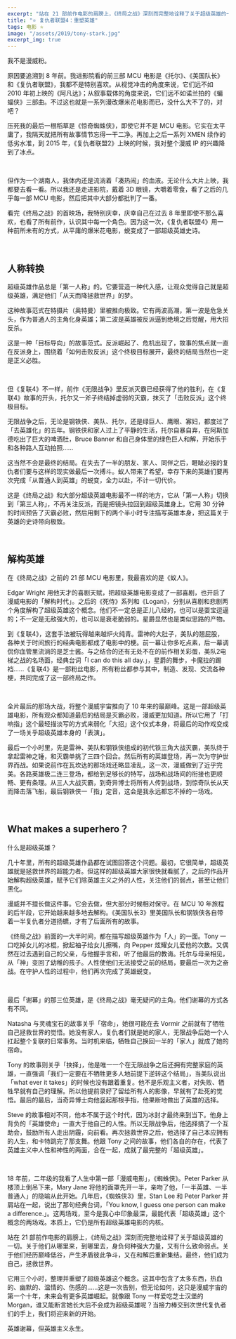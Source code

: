 ```yaml
---
excerpt: "站在 21 部前作电影的肩膀上，《终局之战》深刻而完整地诠释了关于超级英雄的一切。关于他们从哪里来，到哪里去，身负何种强大力量，又有什么致命弱点。关于他们经历巅峰低谷，产生矛盾彼此争斗，又在和解后重新集结。最终，他们成为自己，拯救世界。"
title: "⭐️ 复仇者联盟4：重塑英雄"
tags: 电影 ⭐️
image: "/assets/2019/tony-stark.jpg"
excerpt_img: true
---
```


我不是漫威粉。

原因要追溯到 8 年前。我进影院看的前三部 MCU 电影是《托尔》、《美国队长》和《复仇者联盟》，我都不是特别喜欢。从视觉冲击的角度来说，它们远不如 2010 年初上映的《阿凡达》；从叙事载体的角度来说，它们远不如诺兰拍的《蝙蝠侠》三部曲。不过这也就是一系列漫改爆米花电影而已，没什么大不了的，对吧？

压死我的最后一根稻草是《惊奇蜘蛛侠》，即使它并不是 MCU 电影。它实在太平庸了，我隔天就把所有故事情节忘得一干二净。再加上之后一系列 XMEN 续作的低劣水准，到 2015 年，《复仇者联盟2》上映的时候，我对整个漫威 IP 的兴趣降到了冰点。

<br>

但作为一个湖南人，我体内还是流淌着「凑热闹」的血液。无论什么大片上映，我都要去看一看。所以我还是走进影院，戴着 3D 眼镜，大嚼着零食，看了之后的几乎每一部 MCU 电影，然后把其中大部分都批判了一番。

看完《终局之战》的首映场，我特别庆幸，庆幸自己在过去 8 年里即使不那么喜欢，也看了所有前作，认识其中每一个角色。因为这一次，《复仇者联盟4》用一种前所未有的方式，从平庸的爆米花电影，蜕变成了一部超级英雄史诗。

<br>

## 人称转换
超级英雄作品总是「第一人称」的。它要营造一种代入感，让观众觉得自己就是超级英雄，满足他们「从天而降拯救世界」的梦。

这种故事范式在特摄片（奥特曼）里被推向极致。它有两波高潮，第一波是危急关头，作为普通人的主角化身英雄；第二波是英雄被反派逼到绝境之后觉醒，用大招反杀。

这是一种「目标导向」的故事范式。反派崛起了、危机出现了，故事的焦点就一直在反派身上，围绕着「如何击败反派」这个终极目标展开，最终的结局当然也一定是正义必胜。

<br>

但《复联4》不一样，前作《无限战争》里反派灭霸已经获得了他的胜利，在《复联4》故事的开头，托尔又一斧子终结掉虚弱的灭霸，抹灭了「击败反派」这个终极目标。

无限战争之后，无论是钢铁侠、美队、托尔，还是绿巨人、鹰眼、寡妇，都度过了「去英雄化」的五年。钢铁侠和家人过上了平静的生活，托尔自暴自弃，在阿斯加德吃出了巨大的啤酒肚，Bruce Banner 和自己身体里的绿色巨人和解，开始乐于和各种路人互动拍照……

这当然不会是最终的结局。在失去了一半的朋友、家人、同伴之后，睚眦必报的复仇者们要与这样的现实做最后一次搏斗。蚁人带来了希望，幸存下来的英雄们要再次完成「从普通人到英雄」的蜕变，全力以赴，不计一切代价。

这是《终局之战》和大部分超级英雄电影最不一样的地方，它从「第一人称」切换到「第三人称」，不再关注反派，而是把镜头拉回到超级英雄身上。它用 30 分钟的时间预告了灭霸必败，然后用剩下的两个半小时专注描写英雄本身，把这篇关于英雄的史诗带向极致。

<br>

## 解构英雄
在《终局之战》之前的 21 部 MCU 电影里，我最喜欢的是《蚁人》。

Edgar Wright 用他天才的喜剧天赋，把超级英雄电影变成了一部喜剧，也开启了漫威电影的「解构时代」。之后的《死侍》系列和《Logan》，分别从喜剧和悲剧两个角度解构了超级英雄这个概念。他们不一定总是正儿八经的，也可以是耍宝逗逼的；不一定是无敌强大的，也可以是衰老脆弱的。星爵显然也是类似思路的产物。

到《复联4》，这套手法被玩得越来越炉火纯青。雷神的大肚子，美队的翘屁股，各种关于时间旅行的经典电影都成了电影中的梗。前一幕让你多吃点素，后一幕调侃你血管里流淌的是芝士酱。与之结合的还有无处不在的前作相关彩蛋，美队2电梯之战的名场面，经典台词「I can do this all day.」，星爵的舞步，卡魔拉的踢裆……《复联4》是一部粉丝电影，所有粉丝都参与其中，制造、发现、交流各种梗，共同完成了这一部终局之作。

<br>

全片最后的那场大战，将整个漫威宇宙推向了 10 年来的最巅峰。这是一部超级英雄电影，所有观众都知道最后的结局是灭霸必败，漫威更加知道。所以它用了「打响指」这个最轻描淡写的方式来弱化「大招」这个仪式本身，将最后的动作戏变成了一场关乎超级英雄本身的「表演」。

最后一个小时里，先是雷神、美队和钢铁侠组成的初代铁三角大战灭霸，美队终于拿起雷神之锤，和灭霸单挑了三四个回合。然后所有的英雄登场，再一次为守护世界而战。如果说前作在瓦坎达的那场戏还略显凌乱，这一次，漫威做到了近乎完美。各路英雄极二连三登场，都给到足够长的特写，战场和战场间的衔接也更顺畅、更有条理。从三人大战灭霸，到奇异博士将所有人传到战场，到惊奇队长从天而降击落飞船，最后钢铁侠一「指」定音，这会是我永远都忘不掉的一场戏。

<br>

## What makes a superhero？
什么是超级英雄？

几十年里，所有的超级英雄作品都在试图回答这个问题。最初，它很简单，超级英雄就是拯救世界的超能力者。但这样的超级英雄大家很快就看腻了，之后的作品开始解构超级英雄，赋予它们除英雄主义之外的人性，关注他们的弱点，甚至让他们黑化。

漫威并不擅长做这件事。它会去做，但大部分时候相对保守。在 MCU 10 年旅程的后半段，它开始越来越多地去解构。《美国队长3》里美国队长和钢铁侠各自带着一半复仇者分道扬镳，才有了后面所有的故事。

《终局之战》前面的一大半时间，都在描写超级英雄作为「人」的一面。Tony 一口吃掉女儿的冰棍，掀起袖子给女儿擦嘴，向 Pepper 炫耀女儿爱他的次数。又偶然在过去遇到自己的父亲，与他握手言和，听了他最后的教诲。托尔与母亲相见，从「神」变回了幼稚的孩子。人性使他们无法接受之前的结局，要最后一次为之奋战。在守护人性的过程中，他们再次完成了英雄蜕变。

<br>

最后「谢幕」的那三位英雄，是《终局之战》毫无疑问的主角。他们谢幕的方式各有不同。

Natasha 与灵魂宝石的故事关乎「宿命」，她很可能在去 Vormir 之前就有了牺牲自己拯救世界的觉悟。她没有家人，复仇者们就是她的家人，无限战争后她一个人扛起整个复联的日常事务。当时机来临，牺牲自己换回一半的「家人」就成了她的宿命。

Tony 的故事则关乎「抉择」，他是唯一一个在无限战争之后还拥有完整家庭的英雄，一直强调「我们一定要在不牺牲更多人地前提下逆转这个结局」，当美队说出「what ever it takes」的时候也没有跟着重复。他不是乐观主义者，对失败、牺牲早就有自己的理解。所以他提前录好了留给所有人的影像，早就有了赴死的觉悟。最后的最后，当奇异博士向他竖起那根手指，他果断地做出了英雄的选择。

Steve 的故事相对不同，他本不属于这个时代，因为冰封才最终来到当下。他身上背负的「英雄使命」一直大于他自己的人性。所以无限战争后，他选择搞了一个互助会，鼓励所有人走出阴霾，向前看。再次拯救世界之后，他选择了自己本应拥有的人生，和卡特跳完了那支舞。他跟 Tony 之间的故事，他们各自的存在，代表了英雄主义中人性和神性的两面，合在一起，成就了最完整的「超级英雄」。

<br>

18 年前，二年级的我看了人生中第一部「漫威电影」，《蜘蛛侠》。Peter Parker 从楼顶上倒吊下来，Mary Jane 将他的面罩先开一半，亲吻了他，「一半英雄、一半普通人」的隐喻从此开始。几年后，《蜘蛛侠3》里，Stan Lee 和 Peter Parker 并肩站在一起，说出了那句经典台词，「You know, I guess one person can make a difference.」。这两场戏，至今是我心中印象最深，最能代表「超级英雄」这个概念的两场戏。本质上，它仍是所有超级英雄电影的内核。

站在 21 部前作电影的肩膀上，《终局之战》深刻而完整地诠释了关于超级英雄的一切。关于他们从哪里来，到哪里去，身负何种强大力量，又有什么致命弱点。关于他们经历巅峰低谷，产生矛盾彼此争斗，又在和解后重新集结。最终，他们成为自己，拯救世界。

它用三个小时，整理并重塑了超级英雄这个概念。这其中包含了太多东西，热血的、幽默的、温情的、伤感的……这是一次告别，但无论如何，这只是漫威宇宙的第一个十年，未来会有更多英雄崛起。就像跟 Tony 一样爱吃芝士汉堡的 Morgan，谁又能断言她长大后不会成为超级英雄呢？当接力棒交到次世代复仇者们的手上，我们将迎来新的开始。

英雄谢幕，但英雄主义永生。